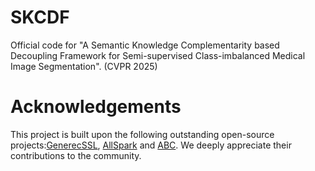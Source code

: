 # SKCDF
Official code for "A Semantic Knowledge Complementarity based Decoupling Framework
for Semi-supervised Class-imbalanced Medical Image Segmentation". (CVPR 2025)
# Acknowledgements
This project is built upon the following outstanding open-source projects:[GenerecSSL](https://github.com/xmed-lab/GenericSSL), [AllSpark](https://github.com/xmed-lab/AllSpark) and [ABC](https://github.com/LeeHyuck/ABC). We deeply appreciate their contributions to the community.
